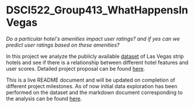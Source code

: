 # DSCI522_Group413_WhatHappensInVegas

*Do a particular hotel's amenities impact user ratings? and if yes can we predict user ratings based on these amenities?* 

In this project we analyze the publicly available [dataset](https://archive.ics.uci.edu/ml/datasets/Las+Vegas+Strip) of Las Vegas strip hotels and see if there is a relationship between different hotel features and user scores. Detailed project proposal can be found [here](Proposal.md). 

This is a live README document and will be updated on completion of different project milestones. As of now initial data exploration has been performed on the dataset and  the markdown document corresponding to the analysis can be found [here](docs/EDA_vegas_strip_data.md). 
